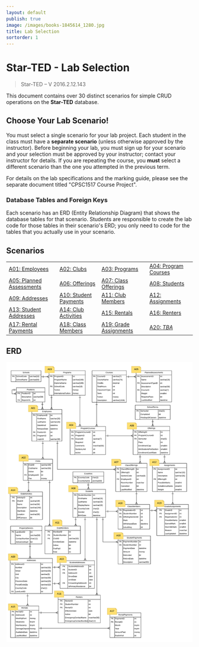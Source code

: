 ```yaml
---
layout: default
publish: true
image: /images/books-1845614_1280.jpg
title: Lab Selection
sortorder: 1
---
```

# Star-TED - Lab Selection

> Star-TED – V 2016.2.12.143

This document contains over 30 distinct scenarios for simple CRUD operations on the **Star-TED** database.

## Choose Your Lab Scenario!

You must select a single scenario for your lab project. Each student in the class must have a **separate scenario** (unless otherwise approved by the instructor). Before beginning your lab, you must sign up for your scenario and your selection must be approved by your instructor; contact your instructor for details. If you are repeating the course, you **must** select a different scenario than the one you attempted in the previous term.

For details on the lab specifications and the marking guide, please see the separate document titled "CPSC1517 Course Project".

### Database Tables and Foreign Keys

Each scenario has an ERD (Entity Relationship Diagram) that shows the database tables for that scenario. Students are responsible to create the lab code for those tables in their scenario's ERD; you only need to code for the tables that you actually use in your scenario.

## Scenarios

|                                    |                                 |                                  |                                 |
| ---------------------------------- | ------------------------------- | -------------------------------- | ------------------------------- |
| [A01: Employees](A01)           | [A02: Clubs](A02)            | [A03: Programs](A03)          | [A04: Program Courses](A04)  |
| [A05: Planned Assessments](A05) | [A06: Offerings](A06)        | [A07: Class Offerings](A07)   | [A08: Students](A08)         |
| [A09: Addresses](A09)           | [A10: Student Payments](A10) | [A11: Club Members](A11)      | [A12: Assignments](A12)      |
| [A13: Student Addresses](A13)   | [A14: Club Activities](A14)  | [A15: Rentals](A15)           | [A16: Renters](A16)          |
| [A17: Rental Payments](A17)     | [A18: Class Members](A18)    | [A19: Grade Assignments](A19) | [A20: *TBA*](#)                 |


## ERD

![](ALL.png)

